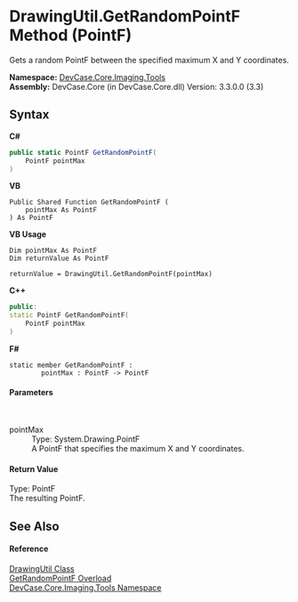 # DrawingUtil.GetRandomPointF Method (PointF)
 

Gets a random PointF between the specified maximum X and Y coordinates.

**Namespace:**&nbsp;<a href="N_DevCase_Core_Imaging_Tools">DevCase.Core.Imaging.Tools</a><br />**Assembly:**&nbsp;DevCase.Core (in DevCase.Core.dll) Version: 3.3.0.0 (3.3)

## Syntax

**C#**<br />
``` C#
public static PointF GetRandomPointF(
	PointF pointMax
)
```

**VB**<br />
``` VB
Public Shared Function GetRandomPointF ( 
	pointMax As PointF
) As PointF
```

**VB Usage**<br />
``` VB Usage
Dim pointMax As PointF
Dim returnValue As PointF

returnValue = DrawingUtil.GetRandomPointF(pointMax)
```

**C++**<br />
``` C++
public:
static PointF GetRandomPointF(
	PointF pointMax
)
```

**F#**<br />
``` F#
static member GetRandomPointF : 
        pointMax : PointF -> PointF 

```


#### Parameters
&nbsp;<dl><dt>pointMax</dt><dd>Type: System.Drawing.PointF<br />A PointF that specifies the maximum X and Y coordinates.</dd></dl>

#### Return Value
Type: PointF<br />The resulting PointF.

## See Also


#### Reference
<a href="T_DevCase_Core_Imaging_Tools_DrawingUtil">DrawingUtil Class</a><br /><a href="Overload_DevCase_Core_Imaging_Tools_DrawingUtil_GetRandomPointF">GetRandomPointF Overload</a><br /><a href="N_DevCase_Core_Imaging_Tools">DevCase.Core.Imaging.Tools Namespace</a><br />